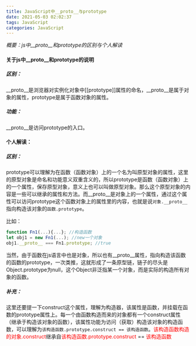 ```yaml
---
title: JavaScript中__proto__与prototype
date: 2021-05-03 02:02:37
tags: JavaScript
categories: JavaScript
---
```


*概要：js中\_\_proto\_\_和prototype的区别与个人解读*

<!--more-->

#### 关于js中_\_proto\_\_和prototype的说明

##### 区别：

 \_\_proto\_\_是浏览器对实例化对象中[[prototype]]属性的命名，_\_proto\_\_是属于对象的属性，prototype是属于函数对象的属性。

##### 功能：

\_\_proto\_\_是访问prototype的入口。

#### 个人解读：

##### 区别：

prototype可以理解为在函数（函数对象）上的一个名为叫原型对象的属性，这里的原型对象是命名和功能意义双重含义的，所以prototype是函数（函数对象）上的一个属性，保存原型对象，意义上也可以叫做原型对象。那么这个原型对象的内容是一些可以继承的属性和方法。而\_\_proto\_\_是对象上的一个属性，通过这个属性可以访问prototype这个函数对象上的属性里的内容，也就是说`对象.__proto__`指向构造该对象的`函数.prototype`。

比如：

```js
function Fn1(...){...}; //构造函数
let obj1 = new Fn1(...); //new一个对象
obj1.__proto__ === Fn1.prototype; //true
```

当然，由于函数在js语言中也是对象，所以也有\_\_proto\_\_属性，指向构造该函数的函数的prototype，一次类推，这就形成了一条原型链，链子的尽头是Object.prototype为null，这个Object非泛指某一个对象，而是实际的构造所有对象的函数。

##### 补充：

这里还要提一下construct这个属性，理解为构造器，该属性是函数，并挂载在函数的prototype属性上。每一个由函数构造而来的对象都有一个construct属性（继承于构造该对象的函数），该属性功能为访问（获取）构造该对象的构造函数，可以理解为`该构造函数.prototype.construct == 该构造函数`。<span style="color:red">该构造函数构造的对象.construct</span>继承自<span style="color:red">该构造函数.prototype.construct</span> == <span style="color:red">该构造函数</span>

